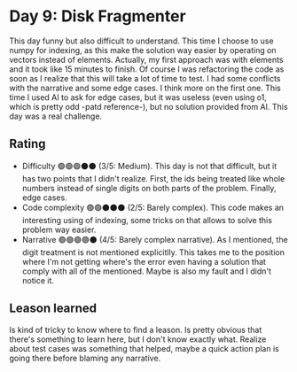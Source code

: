 # Day 9: Disk Fragmenter

This day funny but also difficult to understand. This time I choose to use numpy for indexing, as this make the solution way easier by operating on vectors instead of elements. Actually, my first approach was with elements and it took like 15 minutes to finish. Of course I was refactoring the code as soon as I realize that this will take a lot of time to test. I had some conflicts with the narrative and some edge cases. I think more on the first one. This time I used AI to ask for edge cases, but it was useless (even using o1, which is pretty odd -patd reference-), but no solution provided from AI. This day was a real challenge.

## Rating
- Difficulty 🟢🟢🟢⚫️⚫️ (3/5: Medium). This day is not that difficult, but it has two points that I didn't realize. First, the ids being treated like whole numbers instead of single digits on both parts of the problem. Finally, edge cases.
- Code complexity 🟢🟢⚫️⚫️⚫️ (2/5: Barely complex). This code makes an interesting using of indexing, some tricks on that allows to solve this problem way easier.
- Narrative 🟢🟢🟢🟢⚫️ (4/5: Barely complex narrative). As I mentioned, the digit treatment is not mentioned explicitlly. This takes me to the position where I'm not getting where's the error even having a solution that comply with all of the mentioned. Maybe is also my fault and I didn't notice it.

## Leason learned
Is kind of tricky to know where to find a leason. Is pretty obvious that there's something to learn here, but I don't know exactly what. Realize about test cases was something that helped, maybe a quick action plan is going there before blaming any narrative.